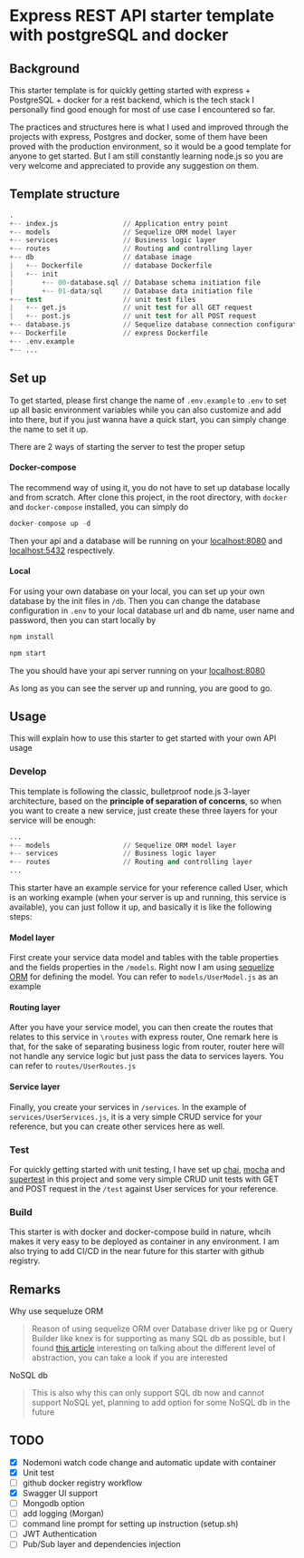 # Express REST API starter template with postgreSQL and docker

## Background 

This starter template is for quickly getting started with express + PostgreSQL + docker for a rest backend, which is the tech stack I personally find good enough for most of use case I encountered so far.

The practices and structures here is what I used and improved through the projects with express, Postgres and docker, some of them have been proved with the production environment, so it would be a good template for anyone to get started. But I am still constantly learning node.js so you are very welcome and appreciated to provide any suggestion on them.


## Template structure 

```s
.
+-- index.js                // Application entry point
+-- models                  // Sequelize ORM model layer
+-- services                // Business logic layer
+-- routes                  // Routing and controlling layer
+-- db                      // database image 
|   +-- Dockerfile          // database Dockerfile
|   +-- init
|       +-- 00-database.sql // Database schema initiation file
|       +-- 01-data/sql     // Database data initiation file
+-- test                    // unit test files
|   +-- get.js              // unit test for all GET request
|   +-- post.js             // unit test for all POST request 
+-- database.js             // Sequelize database connection configuration
+-- Dockerfile              // express Dockerfile
+-- .env.example
+-- ...
```

## Set up

To get started, please first change the name of `.env.example` to `.env` to set up all basic environment variables while you can also customize and add into there, but if you just wanna have a quick start, you can simply change the name to set it up. 

There are 2 ways of starting the server to test the proper setup

#### Docker-compose

The recommend way of using it, you do not have to set up database locally and from scratch. After clone this project, in the root directory, with `docker` and `docker-compose` installed, you can simply do 

```s
docker-compose up -d
```

Then your api and a database will be running on your [localhost:8080](localhost:8080) and [localhost:5432](localhost:5432) respectively.

#### Local 

For using your own database on your local, you can set up your own database by the init files in `/db`. Then you can change the database configuration in `.env` to your local database url and db name, user name and password, then you can start locally by 
```s
npm install

npm start
```
The you should have your api server running on your [localhost:8080](localhost:8080) 

As long as you can see the server up and running, you are good to go.

## Usage 

This will explain how to use this starter to get started with your own API usage

### Develop

This template is following the classic, bulletproof node.js 3-layer architecture, based on the **principle of separation of concerns**, so when you want to create a new service, just create these three layers for your service will be enough:
```s
...
+-- models                  // Sequelize ORM model layer
+-- services                // Business logic layer
+-- routes                  // Routing and controlling layer
...
```

This starter have an example service for your reference called User, which is an working example (when your server is up and running, this service is available), you can just follow it up, and basically it is like the following steps:

#### Model layer

First create your service data model and tables with the table properties and the fields properties in the `/models`. Right now I am using [sequelize ORM](https://sequelize.org/master/) for defining the model. You can refer to `models/UserModel.js` as an example

#### Routing layer

After you have your service model, you can then create the routes that relates to this service in `\routes` with express router, One remark here is that, for the sake of separating business logic from router, router here will not handle any service logic but just pass the data to services layers. You can refer to `routes/UserRoutes.js`

#### Service layer

Finally, you create your services in `/services`. In the example of `services/UserServices.js`, it is a very simple CRUD service for your reference, but you can create other services here as well.

### Test

For quickly getting started with unit testing, I have set up [chai](https://www.npmjs.com/package/chai), [mocha](https://www.npmjs.com/package/chai) and [supertest](https://www.npmjs.com/package/supertest) in this project and some very simple CRUD unit tests with GET and POST request in the `/test` against User services for your reference.

### Build

This starter is with docker and docker-compose build in nature, whcih makes it very easy to be deployed as container in any environment. I am also trying to add CI/CD in the near future for this starter with github registry.

## Remarks

Why use sequeluze ORM 
> Reason of using sequelize ORM over Database driver like pg or Query Builder like knex is for supporting as many SQL db as possible, but I found [this article](https://blog.logrocket.com/why-you-should-avoid-orms-with-examples-in-node-js-e0baab73fa5/) interesting on talking about the different level of abstraction, you can take a look if you are interested

NoSQL db 
> This is also why this can only support SQL db now and cannot support NoSQL yet, planning to add option for some NoSQL db in the future


## TODO 

- [x] Nodemoni watch code change and automatic update with container
- [x] Unit test
- [ ] github docker registry workflow
- [x] Swagger UI support
- [ ] Mongodb option
- [ ] add logging (Morgan)
- [ ] command line prompt for setting up instruction (setup.sh)
- [ ] JWT Authentication
- [ ] Pub/Sub layer and dependencies injection
